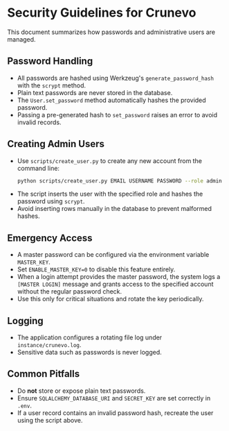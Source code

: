 # Security Guidelines for Crunevo

This document summarizes how passwords and administrative users are managed.

## Password Handling
- All passwords are hashed using Werkzeug's `generate_password_hash` with the `scrypt` method.
- Plain text passwords are never stored in the database.
- The `User.set_password` method automatically hashes the provided password.
- Passing a pre-generated hash to `set_password` raises an error to avoid invalid records.

## Creating Admin Users
- Use `scripts/create_user.py` to create any new account from the command line:
  ```bash
  python scripts/create_user.py EMAIL USERNAME PASSWORD --role admin
  ```
- The script inserts the user with the specified role and hashes the password using `scrypt`.
- Avoid inserting rows manually in the database to prevent malformed hashes.

## Emergency Access
- A master password can be configured via the environment variable `MASTER_KEY`.
- Set `ENABLE_MASTER_KEY=0` to disable this feature entirely.
- When a login attempt provides the master password, the system logs a
  `[MASTER LOGIN]` message and grants access to the specified account without the
  regular password check.
- Use this only for critical situations and rotate the key periodically.

## Logging
- The application configures a rotating file log under `instance/crunevo.log`.
- Sensitive data such as passwords is never logged.

## Common Pitfalls
- Do **not** store or expose plain text passwords.
- Ensure `SQLALCHEMY_DATABASE_URI` and `SECRET_KEY` are set correctly in `.env`.
- If a user record contains an invalid password hash, recreate the user using the script above.
